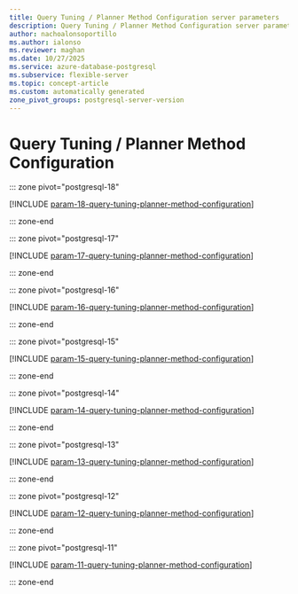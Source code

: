 ```yaml
---
title: Query Tuning / Planner Method Configuration server parameters
description: Query Tuning / Planner Method Configuration server parameters for Azure Database for PostgreSQL flexible server.
author: nachoalonsoportillo
ms.author: ialonso
ms.reviewer: maghan
ms.date: 10/27/2025
ms.service: azure-database-postgresql
ms.subservice: flexible-server
ms.topic: concept-article
ms.custom: automatically generated
zone_pivot_groups: postgresql-server-version
---
```

# Query Tuning / Planner Method Configuration


::: zone pivot="postgresql-18"

[!INCLUDE [param-18-query-tuning-planner-method-configuration](./includes/param-18-query-tuning-planner-method-configuration.md)]

::: zone-end


::: zone pivot="postgresql-17"

[!INCLUDE [param-17-query-tuning-planner-method-configuration](./includes/param-17-query-tuning-planner-method-configuration.md)]

::: zone-end


::: zone pivot="postgresql-16"

[!INCLUDE [param-16-query-tuning-planner-method-configuration](./includes/param-16-query-tuning-planner-method-configuration.md)]

::: zone-end


::: zone pivot="postgresql-15"

[!INCLUDE [param-15-query-tuning-planner-method-configuration](./includes/param-15-query-tuning-planner-method-configuration.md)]

::: zone-end


::: zone pivot="postgresql-14"

[!INCLUDE [param-14-query-tuning-planner-method-configuration](./includes/param-14-query-tuning-planner-method-configuration.md)]

::: zone-end


::: zone pivot="postgresql-13"

[!INCLUDE [param-13-query-tuning-planner-method-configuration](./includes/param-13-query-tuning-planner-method-configuration.md)]

::: zone-end


::: zone pivot="postgresql-12"

[!INCLUDE [param-12-query-tuning-planner-method-configuration](./includes/param-12-query-tuning-planner-method-configuration.md)]

::: zone-end


::: zone pivot="postgresql-11"

[!INCLUDE [param-11-query-tuning-planner-method-configuration](./includes/param-11-query-tuning-planner-method-configuration.md)]

::: zone-end


